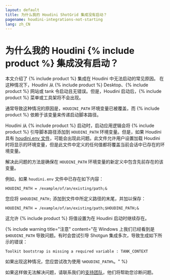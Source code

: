 ```yaml
---
layout: default
title: 为什么我的 Houdini ShotGrid 集成没有启动？
pagename: houdini-integrations-not-starting
lang: zh_CN
---
```


# 为什么我的 Houdini {% include product %} 集成没有启动？


本文介绍了 {% include product %} 集成在 Houdini 中无法启动的常见原因。 在这种情况下，Houdini 从 {% include product %} Desktop、{% include product %} 网站或 tank 令启动且无错误。但是，Houdini 启动后，{% include product %} 菜单或工具架将不会出现。

通常导致这种情况的原因是，`HOUDINI_PATH` 环境变量已被覆盖，而 {% include product %} 依赖于该变量来传递启动脚本路径。

Houdini 从 {% include product %} 启动时，启动应用逻辑会将 {% include product %} 引导脚本路径添加到 `HOUDINI_PATH` 环境变量。但是，如果 Houdini 具有
[houdini.env 文件](https://www.sidefx.com/docs/houdini/basics/config_env.html#setting-environment-variables)，可能会出现此问题。此文件允许用户设置加载 Houdini 时将显示的环境变量，但是此文件中定义的任何值都将覆盖当前会话中已存在的环境变量。

解决此问题的方法是确保在 `HOUDINI_PATH` 环境变量的新定义中包含先前存在的该变量。

例如，如果 `houdini.env` 文件中已存在如下内容：

    HOUDINI_PATH = /example/of/an/existing/path;&

您应将 `$HOUDINI_PATH;` 添加到文件中所定义路径的末尾，并加以保存：

    HOUDINI_PATH = /example/of/an/existing/path;$HOUDINI_PATH;&

这允许 {% include product %} 将值设置为在 Houdini 启动时继续存在。

{% include warning title="注意" content="在 Windows 上我们已经看到是 `$HOUDINI_PATH` 导致问题。有时会尝试引导 Shotgun 集成多次，导致生成如下所示的错误：

    Toolkit bootstrap is missing a required variable : TANK_CONTEXT

如果出现这种情况，您应尝试改为使用 `%HOUDINI_PATH%`。" %}

如果这样做无法解决问题，请联系我们的[支持团队](https://knowledge.autodesk.com/zh-hans/contact-support)，他们将帮助您诊断问题。